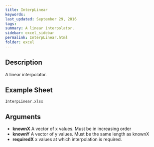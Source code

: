 ```yaml
---
title: InterpLinear
keywords:
last_updated: September 29, 2016
tags:
summary: A linear interpolator.
sidebar: excel_sidebar
permalink: InterpLinear.html
folder: excel
---
```


## Description
A linear interpolator.

<!--HUMAN EDIT START-->

<!--## Details-->

<!--HUMAN EDIT END-->

## Example Sheet

    InterpLinear.xlsx

## Arguments

* **knownX** A vector of x values.  Must be in increasing order
* **knownY** A vector of y values.  Must be the same length as knownX
* **requiredX** x values at which interpolation is required.

<!--HUMAN EDIT START-->

<!--## Validation-->

<!--HUMAN EDIT END-->

